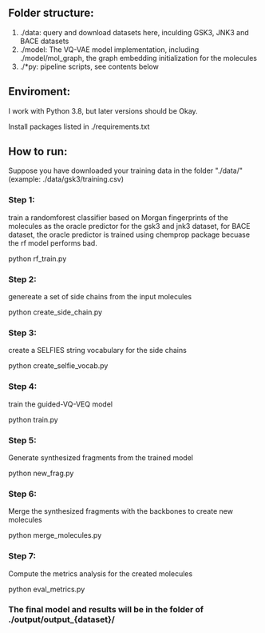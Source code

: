 ## Folder structure:
1. ./data: query and download datasets here, inculding GSK3, JNK3 and BACE datasets
2. ./model: The VQ-VAE model implementation, including ./model/mol_graph, the graph embedding initialization for the molecules
3. ./*py: pipeline scripts, see contents below

## Enviroment: 
I work with Python 3.8, but later versions should be Okay.

Install packages listed in ./requirements.txt

## How to run:
Suppose you have downloaded your training data in the folder "./data/" (example: ./data/gsk3/training.csv)

### Step 1:
train a randomforest classifier based on Morgan fingerprints of the molecules as the oracle predictor for the gsk3 and jnk3 dataset, 
for BACE dataset, the oracle predictor is trained using chemprop package becuase the rf model performs bad.

python rf_train.py

### Step 2:
genereate a set of side chains from the input molecules

python create_side_chain.py 

### Step 3:
create a SELFIES string vocabulary for the side chains

python create_selfie_vocab.py  

### Step 4:
train the guided-VQ-VEQ model

python train.py 

### Step 5:
Generate synthesized fragments from the trained model

python new_frag.py 

### Step 6:
Merge the synthesized fragments with the backbones to create new molecules

python merge_molecules.py 

### Step 7:
Compute the metrics analysis for the created molecules

python eval_metrics.py 

### The final model and results will be in the folder of ./output/output_{dataset}/
